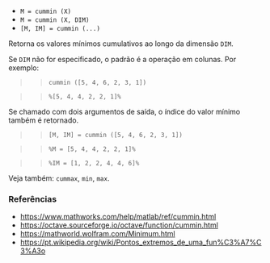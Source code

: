 - `M = cummin (X)`
- `M = cummin (X, DIM)`
- `[M, IM] = cummin (...)`

Retorna os valores mínimos cumulativos ao longo da dimensão `DIM`.

Se `DIM` não for especificado, o padrão é a operação em colunas. Por exemplo:

> > `cummin ([5, 4, 6, 2, 3, 1])`

> > `%[5, 4, 4, 2, 2, 1]%`

Se chamado com dois argumentos de saída, o índice do valor mínimo também é
retornado.

> > `[M, IM] = cummin ([5, 4, 6, 2, 3, 1])`

> > `%M = [5, 4, 4, 2, 2, 1]%`

> > `%IM = [1, 2, 2, 4, 4, 6]%`

Veja também: `cummax`, `min`, `max`.

### Referências

- https://www.mathworks.com/help/matlab/ref/cummin.html
- https://octave.sourceforge.io/octave/function/cummin.html
- https://mathworld.wolfram.com/Minimum.html
- https://pt.wikipedia.org/wiki/Pontos_extremos_de_uma_fun%C3%A7%C3%A3o
